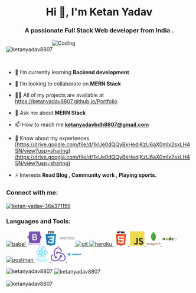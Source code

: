 <h1 align="center">Hi 👋, I'm Ketan Yadav</h1>
<h3 align="center">A passionate Full Stack Web developer from India .</h3>
<img align="right" alt="Coding" width="380" src="https://i.pinimg.com/originals/09/c6/29/09c62903beeba336dc9da76eb5c9a107.gif">
<p align="left"> <img src="https://komarev.com/ghpvc/?username=ketanyadav8807&label=Profile%20views&color=0e75b6&style=flat" alt="ketanyadav8807" /> </p>


<p align="left"> <a href="https://twitter.com/" target="blank"><img src="https://img.shields.io/twitter/follow/?logo=twitter&style=for-the-badge" alt="" /></a> </p>

- 🌱 I’m currently learning **Backend development**

- 👯 I’m looking to collaborate on **MERN Stack**

- 👨‍💻 All of my projects are available at https://ketanyadav8807.github.io/Portfolio

- 💬 Ask me about **MERN Stack**

- 📫 How to reach me **ketanyadavbdh8807@gmail.com**

- 📄 Know about my experiences [https://drive.google.com/file/d/1kUe0dQQyBkHedjKzU6aX0mlx2sxLH4SN/view?usp=sharing](https://drive.google.com/file/d/1kUe0dQQyBkHedjKzU6aX0mlx2sxLH4SN/view?usp=sharing)

- ⚡ Interests **Read Blog , Community work , Playing sports.**

<h3 align="left">Connect with me:</h3>
<p align="left">
<a href="https://linkedin.com/in/ketan-yadav-36a371159" target="_blank"><img align="center" src="https://raw.githubusercontent.com/rahuldkjain/github-profile-readme-generator/master/src/images/icons/Social/linked-in-alt.svg" alt="ketan-yadav-36a371159" height="30" width="40" /></a>
</p>

<h3 align="left">Languages and Tools:</h3>
<p align="left"> <a href="https://babeljs.io/" target="_blank" rel="noreferrer"> <img src="https://www.vectorlogo.zone/logos/babeljs/babeljs-icon.svg" alt="babel" width="40" height="40"/> </a> <a href="https://getbootstrap.com" target="_blank" rel="noreferrer"> <img src="https://raw.githubusercontent.com/devicons/devicon/master/icons/bootstrap/bootstrap-plain-wordmark.svg" alt="bootstrap" width="40" height="40"/> </a> <a href="https://www.w3schools.com/css/" target="_blank" rel="noreferrer"> <img src="https://raw.githubusercontent.com/devicons/devicon/master/icons/css3/css3-original-wordmark.svg" alt="css3" width="40" height="40"/> </a> <a href="https://expressjs.com" target="_blank" rel="noreferrer"> <img src="https://raw.githubusercontent.com/devicons/devicon/master/icons/express/express-original-wordmark.svg" alt="express" width="40" height="40"/> </a> <a href="https://git-scm.com/" target="_blank" rel="noreferrer"> <img src="https://www.vectorlogo.zone/logos/git-scm/git-scm-icon.svg" alt="git" width="40" height="40"/> </a> <a href="https://heroku.com" target="_blank" rel="noreferrer"> <img src="https://www.vectorlogo.zone/logos/heroku/heroku-icon.svg" alt="heroku" width="40" height="40"/> </a> <a href="https://www.w3.org/html/" target="_blank" rel="noreferrer"> <img src="https://raw.githubusercontent.com/devicons/devicon/master/icons/html5/html5-original-wordmark.svg" alt="html5" width="40" height="40"/> </a> <a href="https://developer.mozilla.org/en-US/docs/Web/JavaScript" target="_blank" rel="noreferrer"> <img src="https://raw.githubusercontent.com/devicons/devicon/master/icons/javascript/javascript-original.svg" alt="javascript" width="40" height="40"/> </a> <a href="https://www.mongodb.com/" target="_blank" rel="noreferrer"> <img src="https://raw.githubusercontent.com/devicons/devicon/master/icons/mongodb/mongodb-original-wordmark.svg" alt="mongodb" width="40" height="40"/> </a> <a href="https://nodejs.org" target="_blank" rel="noreferrer"> <img src="https://raw.githubusercontent.com/devicons/devicon/master/icons/nodejs/nodejs-original-wordmark.svg" alt="nodejs" width="40" height="40"/> </a> <a href="https://postman.com" target="_blank" rel="noreferrer"> <img src="https://www.vectorlogo.zone/logos/getpostman/getpostman-icon.svg" alt="postman" width="40" height="40"/> </a> <a href="https://reactjs.org/" target="_blank" rel="noreferrer"> <img src="https://raw.githubusercontent.com/devicons/devicon/master/icons/react/react-original-wordmark.svg" alt="react" width="40" height="40"/> </a> <a href="https://redux.js.org" target="_blank" rel="noreferrer"> <img src="https://raw.githubusercontent.com/devicons/devicon/master/icons/redux/redux-original.svg" alt="redux" width="40" height="40"/> </a> <a href="https://webpack.js.org" target="_blank" rel="noreferrer"> <img src="https://raw.githubusercontent.com/devicons/devicon/d00d0969292a6569d45b06d3f350f463a0107b0d/icons/webpack/webpack-original-wordmark.svg" alt="webpack" width="40" height="40"/> </a> </p>

<p><img align="left" src="https://github-readme-stats.vercel.app/api/top-langs?username=ketanyadav8807&show_icons=true&locale=en&layout=compact" alt="ketanyadav8807" /></p>

<p>&nbsp;<img align="center" src="https://github-readme-stats.vercel.app/api?username=ketanyadav8807&show_icons=true&locale=en" alt="ketanyadav8807" /></p>

<p><img align="center" src="https://github-readme-streak-stats.herokuapp.com/?user=ketanyadav8807&" alt="ketanyadav8807" /></p>
